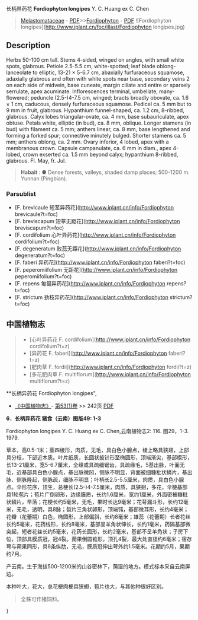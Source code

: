 长柄异药花 **Fordiophyton longipes** Y. C. Huang ex C. Chen

> [Melastomataceae](http://www.iplant.cn/info/Melastomataceae?t=foc) - [PDF](http://www.iplant.cn/foc/pdf/Melastomataceae.pdf)>>[Fordiophyton](http://www.iplant.cn/info/Fordiophyton?t=foc) - [PDF](http://www.iplant.cn/foc/pdf/Fordiophyton.pdf)
![Fordiophyton longipes](http://www.iplant.cn/foc/illast/Fordiophyton longipes.jpg)

## Description

Herbs 50-100 cm tall. Stems 4-sided, winged on angles, with small white spots, glabrous. Petiole 2.5-5.5 cm, white-spotted; leaf blade oblong-lanceolate to elliptic, 13-21 × 5-6.7 cm, abaxially furfuraceous squamose, adaxially glabrous and often with white spots near base, secondary veins 2 on each side of midvein, base cuneate, margin ciliate and entire or sparsely serrulate, apex acuminate. Inflorescences terminal, umbellate, many-flowered; peduncle (2.5-)4-7.5 cm, winged; bracts broadly obovate, ca. 1.6 × 1 cm, caducous, densely furfuraceous squamose. Pedicel ca. 5 mm but to 9 mm in fruit, glabrous. Hypanthium funnel-shaped, ca. 1.2 cm, 8-ribbed, glabrous. Calyx lobes triangular-ovate, ca. 4 mm, base subauriculate, apex obtuse. Petals white, elliptic (in bud), ca. 8 mm, oblique. Longer stamens (in bud) with filament ca. 5 mm; anthers linear, ca. 8 mm, base lengthened and forming a forked spur; connective minutely bulged. Shorter stamens ca. 5 mm; anthers oblong, ca. 2 mm. Ovary inferior, 4 lobed, apex with a membranous crown. Capsule campanulate, ca. 6 mm in diam., apex 4-lobed, crown exserted ca. 1.5 mm beyond calyx; hypanthium 8-ribbed, glabrous. Fl. May, fr. Jul.

> **Habait** : 
>● Dense forests, valleys, shaded damp places; 500-1200 m. Yunnan (Pingbian).

### Parsublist

* [F.  brevicaule  短茎异药花](http://www.iplant.cn/info/Fordiophyton brevicaule?t=foc)
* [F.  breviscapum  短葶无距花](http://www.iplant.cn/info/Fordiophyton breviscapum?t=foc)
* [F.  cordifolium  心叶异药花](http://www.iplant.cn/info/Fordiophyton cordifolium?t=foc)
* [F.  degeneratum  败蕊无距花](http://www.iplant.cn/info/Fordiophyton degeneratum?t=foc)
* [F.  faberi  异药花](http://www.iplant.cn/info/Fordiophyton faberi?t=foc)
* [F.  peperomiifolium  无距花](http://www.iplant.cn/info/Fordiophyton peperomiifolium?t=foc)
* [F.  repens  匍匐异药花](http://www.iplant.cn/info/Fordiophyton repens?t=foc)
* [F.  strictum  劲枝异药花](http://www.iplant.cn/info/Fordiophyton strictum?t=foc)

## 中国植物志

> * [心叶异药花  F.  cordifolium](http://www.iplant.cn/info/Fordiophyton cordifolium?t=z)
> * [异药花  F.  faberi](http://www.iplant.cn/info/Fordiophyton faberi?t=z)
> * [肥肉草  F.  fordii](http://www.iplant.cn/info/Fordiophyton fordii?t=z)
> * [多花肥肉草  F.  multiflorum](http://www.iplant.cn/info/Fordiophyton multiflorum?t=z)

**长柄异药花 Fordiophyton longipes",

* [《中国植物志》](http://www.iplant.cn/frps)- [第53(1)卷](http://www.iplant.cn/frps/vol/53(1)) >> 242页 [PDF](http://www.iplant.cn/frps/pdf/53(1)/242.PDF)

**6．长柄异药花 猪食（云南）图版49: 1-3**

Fordiophyton longipes Y. C. Huang ex C. Chen,云南植物志2: 116. 图29，1-3. 1979.

草本，高0.5-1米；茎四棱形，肉质，无毛，具白色小腺点，棱上略具狭翅，上部具分枝，下部近木质。叶片纸质，长圆状披针形至椭圆形，顶端渐尖，基部楔形，长13-21厘米，宽5-6.7厘米，全缘或具疏细锯齿，具疏缘毛，5基出脉，叶面无毛，近基部具白色小腺点，基出脉微凹，侧脉不明显，背面被细糠秕状鳞片，基出脉、侧脉隆起，侧脉疏，细脉不明显；叶柄长2.5-5.5厘米，肉质，具白色小腺点。伞形花序，顶生，总梗长(2.5-)4-7.5厘米，肉质，具狭翅，多花，伞梗基部具1轮苞片；苞片广倒卵形，边缘膜质，长约1.6厘米，宽约1厘米，外面密被糠秕状鳞片，早落；花梗长约5毫米，无毛，果时长达9毫米；花萼漏斗形，长约12毫米，无毛，透明，具8脉；裂片三角状卵形，顶端钝，基部微耳形，长约4毫米；花瓣（花蕾期）白色，椭圆形，上部偏斜，长约8毫米；雄蕊（花蕾期）长者花丝长约5毫米，花药线形，长约8毫米，基部呈羊角状伸长，长约1毫米，药隔基部微突起，短者花丝长约5毫米，花药长圆形，长约2毫米，基部不呈羊角状；子房下位，顶部具膜质冠，冠4裂。蒴果倒圆锥形，顶孔4裂，最大处直径约6毫米；宿存萼与蒴果同形，具8条纵肋，无毛，膜质冠伸出萼外约1.5毫米。花期约5月，果期约7月。

产云南。生于海拔500-1200米的山谷密林下，荫湿的地方。模式标本采自云南屏边。

本种叶大，花大，总花梗肉梗具狭翅，苞片也大，与其他种很好区别。

> 全株可作猪饲料。

}
